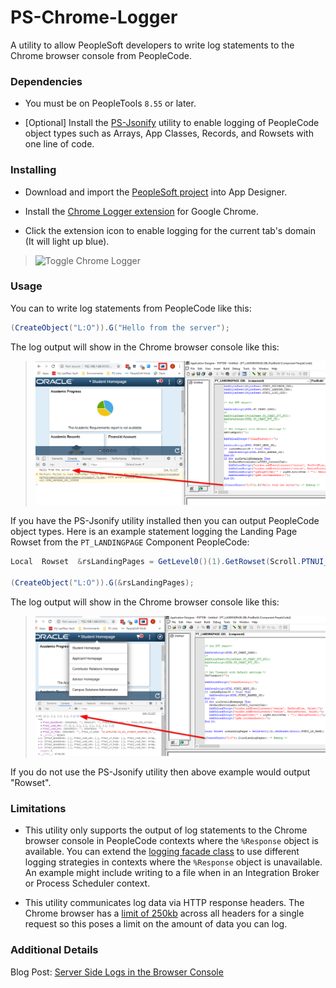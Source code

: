 
# PS-Chrome-Logger

A utility to allow PeopleSoft developers to write log statements to the Chrome browser console from PeopleCode.

### Dependencies

- You must be on PeopleTools `8.55` or later.

- [Optional] Install the [PS-Jsonify](https://github.com/coltonfischer/ps-jsonify) utility to enable logging of PeopleCode object types such as Arrays, App Classes, Records, and Rowsets with one line of code.

### Installing

- Download and import the [PeopleSoft project](https://github.com/coltonfischer/ps-chrome-logger/raw/master/PSM_CHROME_LOGGER.zip) into App Designer.

- Install the [Chrome Logger extension](https://chrome.google.com/webstore/detail/chromephp/noaneddfkdjfnfdakjjmocngnfkfehhd) for Google Chrome.

- Click the extension icon to enable logging for the current tab's domain (It will light up blue).

> ![Toggle Chrome Logger](https://craig.global.ssl.fastly.net/img/chromelogger/toggle.gif)

### Usage

You can to write log statements from PeopleCode like this:

```java
(CreateObject("L:O")).G("Hello from the server");
```

The log output will show in the Chrome browser console like this:

> ![Log String Output](https://github.com/coltonfischer/ps-chrome-logger/raw/master/examples/Output_String.png)

If you have the PS-Jsonify utility installed then you can output PeopleCode object types.  Here is an example statement logging the Landing Page Rowset from the `PT_LANDINGPAGE` Component PeopleCode:

```java
Local  Rowset  &rsLandingPages = GetLevel0()(1).GetRowset(Scroll.PTNUI_LP_PAGE);

(CreateObject("L:O")).G(&rsLandingPages);
```

The log output will show in the Chrome browser console like this:

> ![Log Rowset Output](https://github.com/coltonfischer/ps-chrome-logger/raw/master/examples/Output_Rowset.png)

If you do not use the PS-Jsonify utility then above example would output "Rowset".

### Limitations

- This utility only supports the output of log statements to the Chrome browser console in PeopleCode contexts where the `%Response` object is available.  You can extend the [logging facade class](https://github.com/coltonfischer/ps-chrome-logger/blob/master/src/PeopleCode/Application%20Packages/L/O.pcode) to use different logging strategies in contexts where the `%Response` object is unavailable.  An example might include writing to a file when in an Integration Broker or Process Scheduler context.

- This utility communicates log data via HTTP response headers. The Chrome browser has a [limit of 250kb](https://stackoverflow.com/questions/3326210/can-http-headers-be-too-big-for-browsers) across all headers for a single request so this poses a limit on the amount of data you can log.

### Additional Details

Blog Post: [Server Side Logs in the Browser Console](https://www.peoplesoftmods.com/utilities/ps-chrome-logger/)
